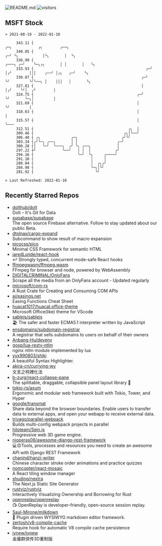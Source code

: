 ![README.md](https://github.com/Gerhut/Gerhut/workflows/README.md/badge.svg)
![visitors](https://visitors.vercel.app/Gerhut/Gerhut?token=8cf69d1f6813d272ef062726b6070c9be4ff72038cfe5a7ded7384a8da65d866)

## MSFT Stock

```
> 2021-08-19 - 2022-01-10

     343.11 ┤                                                               ╭─╮            ╭╮        ╭──╮        
     340.05 ┤                                                             ╭─╯ ╰╮           │╰╮       │  ╰╮       
     336.99 ┤                                                     ╭───╮ ╭─╯    ╰─╮╭╮       │ │       │   ╰╮      
     333.93 ┤                                                   ╭─╯   │╭╯        │││    ╭──╯ │╭╮   ╭─╯    ╰╮     
     330.87 ┤                                                 ╭─╯     ╰╯         ╰╯╰──╮ │    │││   │       ╰╮    
     327.81 ┤                                                 │                       │╭╯    ╰╯│  ╭╯        │    
     324.75 ┤                                               ╭─╯                       ╰╯       ╰─╮│         │    
     321.69 ┤                                               │                                    ╰╯         │    
     318.63 ┤                                               │                                               │    
     315.57 ┤                                               │                                               ╰─── 
     312.51 ┤                                           ╭╮  │                                                    
     309.46 ┤                                         ╭╮│╰──╯                                                    
     306.40 ┤ ╭╮              ╭─╮                    ╭╯╰╯                                                        
     303.34 ┤╭╯╰─╮ ╭──╮       │ │                  ╭─╯                                                           
     300.28 ┤│   ╰─╯  ╰───╮  ╭╯ ╰╮ ╭──╮            │                                                             
     297.22 ┼╯            ╰──╯   │ │  │           ╭╯                                                             
     294.16 ┤                    ╰─╯  ╰╮     ╭────╯                                                              
     291.10 ┤                          │     │                                                                   
     288.04 ┤                          │  ╭╮╭╯                                                                   
     284.98 ┤                          ╰─╮│╰╯                                                                    
     281.92 ┤                            ╰╯                                                                      

> Last Refreshed: 2022-01-10
```

## Recently Starred Repos

- [dolthub/dolt](https://github.com/dolthub/dolt)  
  Dolt – It's Git for Data
- [supabase/supabase](https://github.com/supabase/supabase)  
  The open source Firebase alternative. Follow to stay updated about our public Beta.
- [dtolnay/cargo-expand](https://github.com/dtolnay/cargo-expand)  
  Subcommand to show result of macro expansion
- [picocss/pico](https://github.com/picocss/pico)  
  Minimal CSS Framework for semantic HTML
- [jaredLunde/react-hook](https://github.com/jaredLunde/react-hook)  
  ↩ Strongly typed, concurrent mode-safe React hooks
- [ffmpegwasm/ffmpeg.wasm](https://github.com/ffmpegwasm/ffmpeg.wasm)  
  FFmpeg for browser and node, powered by WebAssembly
- [DIGITALCRIMINAL/OnlyFans](https://github.com/DIGITALCRIMINAL/OnlyFans)  
  Scrape all the media from an OnlyFans account - Updated regularly
- [microsoft/com-rs](https://github.com/microsoft/com-rs)  
  A Rust Crate for Creating and Consuming COM APIs
- [ai/easings.net](https://github.com/ai/easings.net)  
  Easing Functions Cheat Sheet
- [huacat1017/huacat.office-theme](https://github.com/huacat1017/huacat.office-theme)  
  Microsoft Office(like) theme for VScode
- [sablejs/sablejs](https://github.com/sablejs/sablejs)  
  🏖️ The safer and faster ECMA5.1 interpreter written by JavaScript
- [ensdomains/subdomain-registrar](https://github.com/ensdomains/subdomain-registrar)  
  A registrar that sells subdomains to users on behalf of their owners
- [Anbang-Hu/devenv](https://github.com/Anbang-Hu/devenv)  
- [gosp/lua-resty-ntlm](https://github.com/gosp/lua-resty-ntlm)  
  nginx ntlm module implemented by lua
- [yyx990803/shiki](https://github.com/yyx990803/shiki)  
  A beautiful Syntax Highlighter.
- [akira-cn/currying-wy](https://github.com/akira-cn/currying-wy)  
  文言之柯裡化法
- [b-zurg/react-collapse-pane](https://github.com/b-zurg/react-collapse-pane)  
  The splittable, draggable, collapsible panel layout library 🎉
- [tokio-rs/axum](https://github.com/tokio-rs/axum)  
  Ergonomic and modular web framework built with Tokio, Tower, and Hyper
- [google/transmat](https://github.com/google/transmat)  
  Share data beyond the browser boundaries. Enable users to transfer data to external apps, and open your webapp to receive external data.
- [trivago/parallel-webpack](https://github.com/trivago/parallel-webpack)  
  Builds multi-config webpack projects in parallel
- [hiloteam/Sein.js](https://github.com/hiloteam/Sein.js)  
  Progressive web 3D game engine.
- [nioperas06/awesome-django-rest-framework](https://github.com/nioperas06/awesome-django-rest-framework)  
   💻😍Tools, processes and resources you need to create an awesome API with Django REST Framework
- [chanind/hanzi-writer](https://github.com/chanind/hanzi-writer)  
  Chinese character stroke order animations and practice quizzes
- [nomcopter/react-mosaic](https://github.com/nomcopter/react-mosaic)  
  A React tiling window manager
- [shuding/nextra](https://github.com/shuding/nextra)  
  The Next.js Static Site Generator
- [rustviz/rustviz](https://github.com/rustviz/rustviz)  
  Interactively Visualizing Ownership and Borrowing for Rust
- [openreplay/openreplay](https://github.com/openreplay/openreplay)  
  :tv: OpenReplay is developer-friendly, open-source session replay.
- [Saul-Mirone/milkdown](https://github.com/Saul-Mirone/milkdown)  
  🍼 Plugin driven WYSIWYG  markdown editor framework.
- [zertosh/v8-compile-cache](https://github.com/zertosh/v8-compile-cache)  
  Require hook for automatic V8 compile cache persistence
- [jynew/jynew](https://github.com/jynew/jynew)  
  金庸群侠传3D重制版
